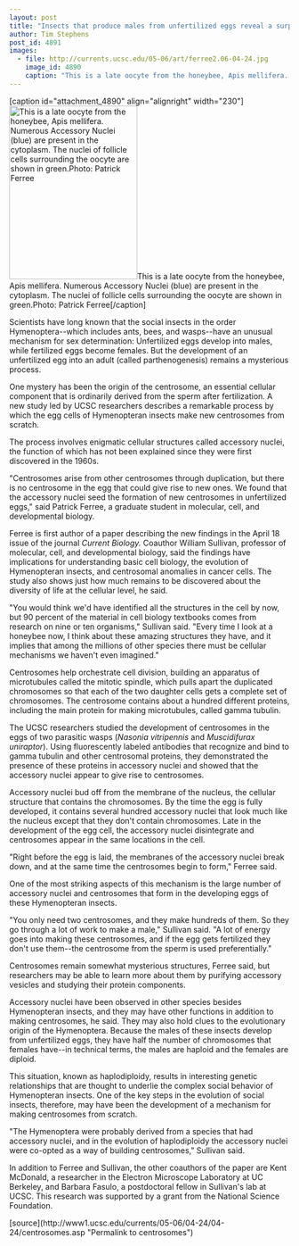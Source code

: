 ```yaml
---
layout: post
title: "Insects that produce males from unfertilized eggs reveal a surprising cellular feat"
author: Tim Stephens
post_id: 4891
images:
  - file: http://currents.ucsc.edu/05-06/art/ferree2.06-04-24.jpg
    image_id: 4890
    caption: "This is a late oocyte from the honeybee, Apis mellifera.  Numerous Accessory Nuclei (blue) are present in the cytoplasm. The nuclei of follicle cells surrounding the oocyte are shown in green.Photo: Patrick Ferree"
---
```


[caption id="attachment_4890" align="alignright" width="230"]<a href="http://localhost/mysite/wp-content/uploads/2006/04/ferree2.06-04-24.jpg"><img class="size-full wp-image-4890" src="http://localhost/mysite/wp-content/uploads/2006/04/ferree2.06-04-24.jpg" alt="This is a late oocyte from the honeybee, Apis mellifera.  Numerous Accessory Nuclei (blue) are present in the cytoplasm. The nuclei of follicle cells surrounding the oocyte are shown in green.Photo: Patrick Ferree" width="230" height="311" /></a>This is a late oocyte from the honeybee, Apis mellifera.  Numerous Accessory Nuclei (blue) are present in the cytoplasm. The nuclei of follicle cells surrounding the oocyte are shown in green.Photo: Patrick Ferree[/caption]
<a name="content" id="content"></a>
<p>
  Scientists have long known that the social insects in the order Hymenoptera--which includes ants, bees, and wasps--have an unusual mechanism for sex determination: Unfertilized eggs develop into males, while fertilized eggs become females. But the development of an unfertilized egg into an adult (called parthenogenesis) remains a mysterious process.
</p>
<p>
  One mystery has been the origin of the centrosome, an essential cellular component that is ordinarily derived from the sperm after fertilization. A new study led by UCSC researchers describes a remarkable process by which the egg cells of Hymenopteran insects make new centrosomes from scratch.
</p>
<p>
  The process involves enigmatic cellular structures called accessory nuclei, the function of which has not been explained since they were first discovered in the 1960s.
</p>
<p>
  "Centrosomes arise from other centrosomes through duplication, but there is no centrosome in the egg that could give rise to new ones. We found that the accessory nuclei seed the formation of new centrosomes in unfertilized eggs," said Patrick Ferree, a graduate student in molecular, cell, and developmental biology.
</p>
<p>
  Ferree is first author of a paper describing the new findings in the April 18 issue of the journal <i>Current Biology.</i> Coauthor William Sullivan, professor of molecular, cell, and developmental biology, said the findings have implications for understanding basic cell biology, the evolution of Hymenopteran insects, and centrosomal anomalies in cancer cells. The study also shows just how much remains to be discovered about the diversity of life at the cellular level, he said.
</p>
<p>
  "You would think we'd have identified all the structures in the cell by now, but 90 percent of the material in cell biology textbooks comes from research on nine or ten organisms," Sullivan said. "Every time I look at a honeybee now, I think about these amazing structures they have, and it implies that among the millions of other species there must be cellular mechanisms we haven't even imagined."
</p>
<p>
  Centrosomes help orchestrate cell division, building an apparatus of microtubules called the mitotic spindle, which pulls apart the duplicated chromosomes so that each of the two daughter cells gets a complete set of chromosomes. The centrosome contains about a hundred different proteins, including the main protein for making microtubules, called gamma tubulin.
</p>
<p>
  The UCSC researchers studied the development of centrosomes in the eggs of two parasitic wasps (<i>Nasonia vitripennis</i> and <i>Muscidifurax uniraptor</i>). Using fluorescently labeled antibodies that recognize and bind to gamma tubulin and other centrosomal proteins, they demonstrated the presence of these proteins in accessory nuclei and showed that the accessory nuclei appear to give rise to centrosomes.
</p>
<p>
  Accessory nuclei bud off from the membrane of the nucleus, the cellular structure that contains the chromosomes. By the time the egg is fully developed, it contains several hundred accessory nuclei that look much like the nucleus except that they don't contain chromosomes. Late in the development of the egg cell, the accessory nuclei disintegrate and centrosomes appear in the same locations in the cell.
</p>
<p>
  "Right before the egg is laid, the membranes of the accessory nuclei break down, and at the same time the centrosomes begin to form," Ferree said.
</p>
<p>
  One of the most striking aspects of this mechanism is the large number of accessory nuclei and centrosomes that form in the developing eggs of these Hymenopteran insects.
</p>
<p>
  "You only need two centrosomes, and they make hundreds of them. So they go through a lot of work to make a male," Sullivan said. "A lot of energy goes into making these centrosomes, and if the egg gets fertilized they don't use them--the centrosome from the sperm is used preferentially."
</p>
<p>
  Centrosomes remain somewhat mysterious structures, Ferree said, but researchers may be able to learn more about them by purifying accessory vesicles and studying their protein components.
</p>
<p>
  Accessory nuclei have been observed in other species besides Hymenopteran insects, and they may have other functions in addition to making centrosomes, he said. They may also hold clues to the evolutionary origin of the Hymenoptera. Because the males of these insects develop from unfertilized eggs, they have half the number of chromosomes that females have--in technical terms, the males are haploid and the females are diploid.
</p>
<p>
  This situation, known as haplodiploidy, results in interesting genetic relationships that are thought to underlie the complex social behavior of Hymenopteran insects. One of the key steps in the evolution of social insects, therefore, may have been the development of a mechanism for making centrosomes from scratch.
</p>
<p>
  "The Hymenoptera were probably derived from a species that had accessory nuclei, and in the evolution of haplodiploidy the accessory nuclei were co-opted as a way of building centrosomes," Sullivan said.
</p>
<p>
  In addition to Ferree and Sullivan, the other coauthors of the paper are Kent McDonald, a researcher in the Electron Microscope Laboratory at UC Berkeley, and Barbara Fasulo, a postdoctoral fellow in Sullivan's lab at UCSC. This research was supported by a grant from the National Science Foundation.
</p>
<form>
  <input name="t1" size="-1" type="hidden">
</form>




</p>
[source](http://www1.ucsc.edu/currents/05-06/04-24/04-24/centrosomes.asp "Permalink to centrosomes")
